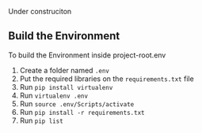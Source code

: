 Under construciton

## Build the Environment
To build the Environment inside project-root\.env

1. Create a folder named `.env`
2. Put the required libraries on the `requirements.txt` file
3. Run `pip install virtualenv`
4. Run `virtualenv .env`
5. Run `source .env/Scripts/activate`
6. Run `pip install -r requirements.txt`
7. Run `pip list`